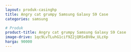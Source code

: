 ```yaml
---
layout: produk-casinghp
title: Angry cat grumpy Samsung Galaxy S9 Case
categories: samsung

# Produk
product-title: Angry cat grumpy Samsung Galaxy S9 Case
image-drive: 1qc9LvTLuhG1cif9Z2jQRSxBV8w_ULzXp
harga: 90000
---
```

